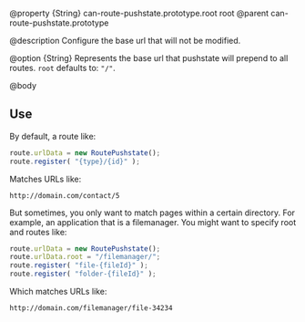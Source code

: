 @property {String} can-route-pushstate.prototype.root root
@parent can-route-pushstate.prototype

@description Configure the base url that will not be modified.

@option {String} Represents the base url that pushstate will prepend to all
routes.  `root` defaults to: `"/"`.

@body

## Use

By default, a route like:

```js
route.urlData = new RoutePushstate();
route.register( "{type}/{id}" );
```

Matches URLs like:

```
http://domain.com/contact/5
```

But sometimes, you only want to match pages within a certain directory.  For
example, an application that is a filemanager.  You might want to
specify root and routes like:

```js
route.urlData = new RoutePushstate();
route.urlData.root = "/filemanager/";
route.register( "file-{fileId}" );
route.register( "folder-{fileId}" );
```

Which matches URLs like:

```
http://domain.com/filemanager/file-34234
```
